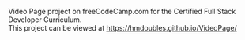 Video Page project on freeCodeCamp.com for the Certified Full Stack Developer Curriculum. <br>
This project can be viewed at https://hmdoubles.github.io/VideoPage/
